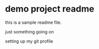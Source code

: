 # demo project readme

this is a sample readme file.

just something going on

setting up my  git profile

